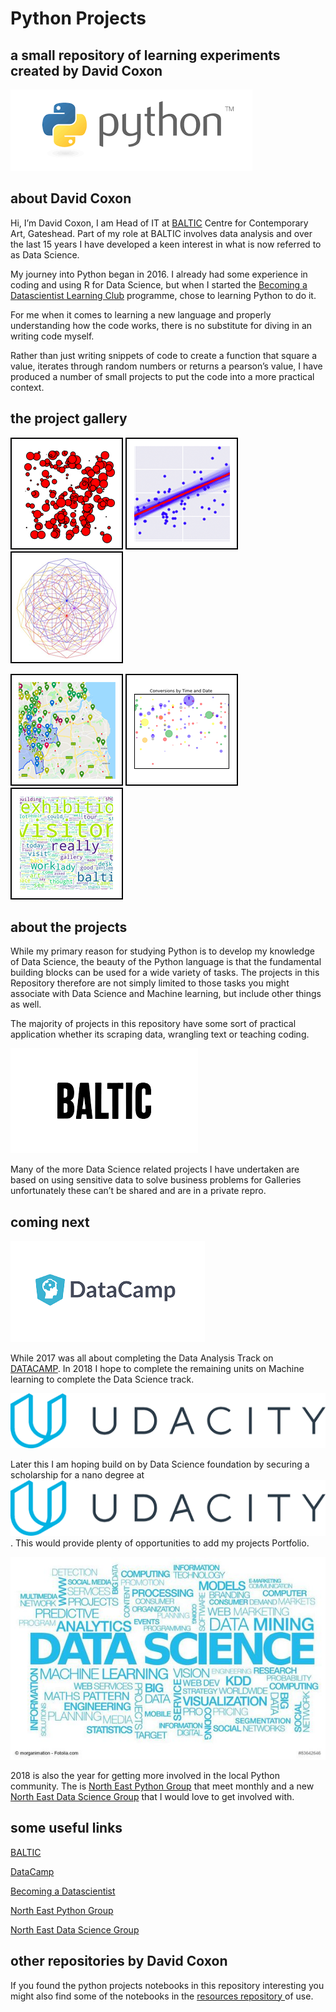 # Python Projects
## a small repository of learning experiments created by David Coxon

![Python](Images/python.png?raw=true)

## about David Coxon

Hi, I’m David Coxon, I am Head of IT at [BALTIC](http://baltic.art) Centre for Contemporary Art, Gateshead. Part of my role at BALTIC involves data analysis and over the last 15 years I have developed a keen interest in what is now referred to as Data Science. 

My journey into Python began in 2016. I already had some experience in coding and using R for Data Science, but when I started the [Becoming a Datascientist Learning Club](https://www.becomingadatascientist.com/learningclub/) programme, chose to learning Python to do it.

For me when it comes to learning a new language and properly understanding how the code works, there is no substitute for diving in an writing code myself. 

Rather than just writing snippets of code to create a function that square a value, iterates through random numbers or returns a pearson’s value, I have produced a number of small projects to put the code into a more practical context.

## the project gallery

![Art Maker](Images/Gallery/artsquareb.png?raw=true)
![Regressions](Images/Gallery/regressionsquareb.png?raw=true)
![Turtles](Images/Gallery/turtlessquareb.png?raw=true)

![Maps](Images/Gallery/mapsquareb.png?raw=true)
![Conversions](Images/Gallery/conversionssquareb.png?raw=true)
![Words](Images/Gallery/wordcloudsqureb.png?raw=true)

## about the projects

While my primary reason for studying Python is to develop my  knowledge of Data Science, the beauty of the Python language is that the fundamental building blocks can be used for a wide variety of tasks. The projects in this Repository therefore are not simply limited to those tasks you might associate with Data Science and Machine learning, but include other things as well. 

The majority of projects in this repository have some sort of practical application whether its scraping data, wrangling text or teaching coding. 

![BALTIC](Images/baltic.png?raw=true)

Many of the more Data Science related projects I have undertaken are based on using sensitive data to solve business problems for Galleries unfortunately these can’t be shared and are in a private repro.

## coming next

![DATACAMP](Images/datacamp.png?raw=true)

While 2017 was all about completing the Data Analysis Track on [DATACAMP](https://www.datacamp.com.com/). In 2018 I hope to complete the remaining units on Machine learning to complete the Data Science track.

![UDACITY](Images/udacity.png?raw=true)

Later this I am hoping build on by Data Science foundation by securing a scholarship for a nano degree at ![UDACITY](Images/Udacity.png?raw=true). This would provide plenty of opportunities to add my projects Portfolio.

![NE DataScience](Images/nedatascience.jpeg?raw=true)

2018 is also the year for getting more involved in the local Python community. The is [North East Python Group](https://www.pythonnortheast.com/) that meet monthly and a new [North East Data Science Group](https://www.meetup.com/Newcastle-Upon-Tyne-Data-Science-Meetup/) that I would love to get involved with. 

## some useful links

[BALTIC](http://baltic.art) 

[DataCamp](https://www.datacamp.com/)

[Becoming a Datascientist](https://www.becomingadatascientist.com/learningclub/)

[North East Python Group](https://www.pythonnortheast.com/)

[North East Data Science Group](https://www.meetup.com/Newcastle-Upon-Tyne-Data-Science-Meetup/)

## other repositories by David Coxon

If you found the python projects notebooks in this repository interesting you might also find some of the notebooks in the [resources repository ](https://github.com/davidcoxon/Python/tree/master/Reference) of use. 
